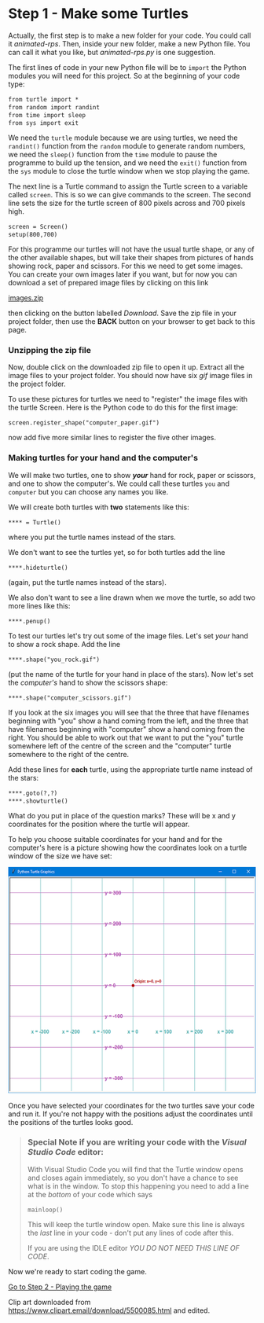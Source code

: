 # Step 1 - Make some Turtles

Actually, the first step is to make a new folder for your code. You could call it *animated-rps*. Then, inside your new folder, make a new Python file. You can call it what you like, but *animated-rps.py* is one suggestion.

The first lines of code in your new Python file will be to ```import``` the Python modules you will need for this project. So at the beginning of your code type:
```
from turtle import *
from random import randint
from time import sleep
from sys import exit
```
We need the ```turtle``` module because we are using turtles, we need the ```randint()``` function from the ```random``` module to generate random numbers, we need the ```sleep()``` function from the ```time``` module to pause the programme to build up the tension, and we need the ```exit()``` function from the ```sys``` module to close the turtle window when we stop playing the game.

The next line is a Turtle command to assign the Turtle screen to a variable called ```screen```. This is so we can give commands to the screen. The second line sets the size for the turtle screen of 800 pixels across and 700 pixels high.
```
screen = Screen()
setup(800,700)
```

For this programme our turtles will not have the usual turtle shape, or any of the other available shapes, but will take their shapes from pictures of hands showing rock, paper and scissors. For this we need to get some images. You can create your own images later if you want, but for now you can download a set of prepared image files by clicking on this link 

[images.zip](images.zip)

then clicking on the button labelled *Download*. Save the zip file in your project folder, then use the **BACK** button on your browser to get back to this page.

### Unzipping the zip file

Now, double click on the downloaded zip file to open it up. Extract all the image files to your project folder. You should now have six *gif* image files in the project folder.

To use these pictures for turtles we need to "register" the image files with the turtle Screen. Here is the Python code to do this for the first image:
```
screen.register_shape("computer_paper.gif")
```

now add five more similar lines to register the five other images.

### Making turtles for your hand and the computer's

We will make two turtles, one to show **_your_** hand for rock, paper or scissors, and one to show the computer's. We could call these turtles ```you``` and ```computer``` but you can choose any names you like.

We will create both turtles with **two** statements like this:
```
**** = Turtle()
```
where you put the turtle names instead of the stars.

We don't want to see the turtles yet, so for both turtles add the line
```
****.hideturtle()
``` 
(again, put the turtle names instead of the stars).

We also don't want to see a line drawn when we move the turtle, so add two more lines like this:
```
****.penup()
```

To test our turtles let's try out some of the image files. Let's set *your* hand to show a rock shape. Add the line
```
****.shape("you_rock.gif")
```
(put the name of the turtle for your hand in place of the stars). Now let's set the *computer's* hand to show the scissors shape:
```
****.shape("computer_scissors.gif")
```

If you look at the six images you will see that the three that have filenames beginning with "you" show a hand coming from the left, and the three that have filenames beginning with "computer" show a hand coming from the right. You should be able to work out that we want to put the "you" turtle somewhere left of the centre of the screen and the "computer" turtle somewhere to the right of the centre.

Add these lines for **each** turtle, using the appropriate turtle name instead of the stars:
```
****.goto(?,?)
****.showturtle()
```
What do you put in place of the question marks? These will be x and y coordinates for the position where the turtle will appear.  

To help you choose suitable coordinates for your hand and for the computer's here is a picture showing how the coordinates look on a turtle window of the size we have set:

![Example coordinates](screen_grid.png "Example coordinates") 

Once you have selected your coordinates for the two turtles save your code and run it. If you're not happy with the positions adjust the coordinates until the positions of the turtles looks good.

>### Special Note if you are writing your code with the *Visual Studio Code* editor:
>
>With Visual Studio Code you will find that the Turtle window opens and closes again immediately, so you don't have a chance to see what is in the window. To stop this happening you need to add a line at the *bottom* of your code which says
>```
>mainloop()
>```
>This will keep the turtle window open. Make sure this line is always the *last* line in your code - don't put any lines of code after this.
>
>If you are using the IDLE editor _*YOU DO NOT NEED THIS LINE OF CODE*_.

Now we're ready to start coding the game.

[Go to Step 2 - Playing the game](../Step2-Play-the-game)

Clip art downloaded from https://www.clipart.email/download/5500085.html and edited.
